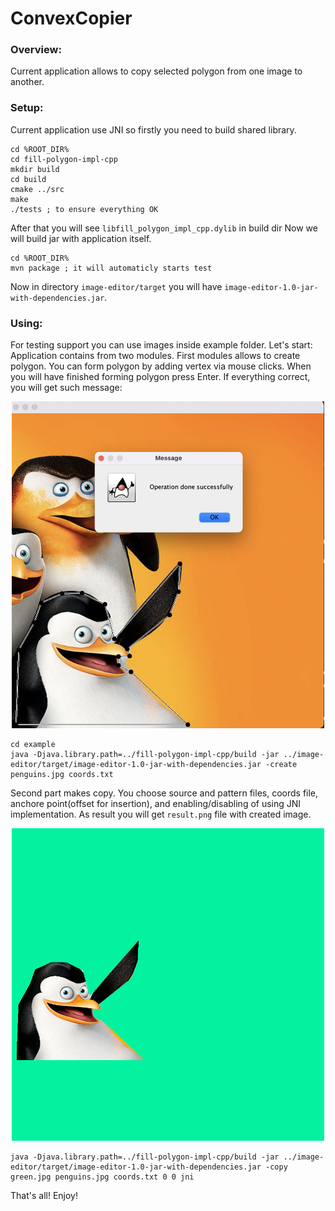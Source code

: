 # ConvexCopier
### Overview:
Current application allows to copy selected polygon from one image to another.

### Setup:
Current application use JNI so firstly you need to build shared library.
```
cd %ROOT_DIR%
cd fill-polygon-impl-cpp
mkdir build
cd build
cmake ../src
make
./tests ; to ensure everything OK
```
After that you will see `libfill_polygon_impl_cpp.dylib` in build dir
Now we will build jar with application itself.
```
cd %ROOT_DIR%
mvn package ; it will automaticly starts test
```
Now in directory `image-editor/target` you will have `image-editor-1.0-jar-with-dependencies.jar`.

### Using:
For testing support you can use images inside example folder. Let's start:
Application contains from two modules. 
First modules allows to create polygon. You can form polygon by adding vertex via mouse clicks. When you will have finished forming polygon press Enter. 
If everything correct, you will get such message:
<br>
<p align="center">
<img src="https://github.com/orangebyte256/ConvexCopier/blob/d8967c17e6cb0efb0d0318c64daaaf376293f22a/readme/screenshot.png" alt="drawing" width="500"/>
</p>

```
cd example
java -Djava.library.path=../fill-polygon-impl-cpp/build -jar ../image-editor/target/image-editor-1.0-jar-with-dependencies.jar -create penguins.jpg coords.txt
```
Second part makes copy. You choose source and pattern files, coords file, anchore point(offset for insertion), and enabling/disabling of using JNI implementation.
As result you will get `result.png` file with created image.
<p align="center">
<img src="https://github.com/orangebyte256/ConvexCopier/blob/d8967c17e6cb0efb0d0318c64daaaf376293f22a/readme/result.png" alt="drawing" width="500"/>
</p>

```
java -Djava.library.path=../fill-polygon-impl-cpp/build -jar ../image-editor/target/image-editor-1.0-jar-with-dependencies.jar -copy green.jpg penguins.jpg coords.txt 0 0 jni
```
That's all! Enjoy!
